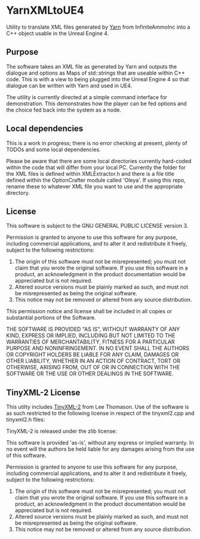 # YarnXMLtoUE4
Utility to translate XML files generated by [Yarn](https://github.com/InfiniteAmmoInc/Yarn) from InfiniteAmmoInc into a C++ object usable in the Unreal Engine 4.

## Purpose
The software takes an XML file as generated by Yarn and outputs the dialogue and options as Maps of std::strings that are useable within C++ code. This is with a view to being plugged into the Unreal Engine 4 so that dialogue can be written with Yarn and used in UE4.

The utility is currently directed at a simple command interface for demonstration. This demonstrates how the player can be fed options and the choice fed back into the system as a node.

## Local dependencies
This is a work in progress; there is no error checking at present, plenty of TODOs and some local dependencies.

Please be aware that there are some local directories currently hard-coded within the code that will differ from your local PC. Currently the folder for the XML files is defined within XMLExtractor.h and there is a file title defined within the OptionCrafter module called 'Oleya'. If using this repo, rename these to whatever XML file you want to use and the appropriate directory.

## License
This software is subject to the GNU GENERAL PUBLIC LICENSE version 3.

Permission is granted to anyone to use this software for any purpose, including commercial applications, and to alter it and redistribute it freely, subject to the following restrictions:

1. The origin of this software must not be misrepresented; you must not claim that you wrote the original software. If you use this software in a product, an acknowledgment in the product documentation would be appreciated but is not required.
2. Altered source versions must be plainly marked as such, and must not be misrepresented as being the original software.
3. This notice may not be removed or altered from any source distribution.

This permission notice and license shall be included in all copies or substantial portions of the Software.

THE SOFTWARE IS PROVIDED "AS IS", WITHOUT WARRANTY OF ANY KIND, EXPRESS OR IMPLIED, INCLUDING BUT NOT LIMITED TO THE WARRANTIES OF MERCHANTABILITY, FITNESS FOR A PARTICULAR PURPOSE AND NONINFRINGEMENT. IN NO EVENT SHALL THE AUTHORS OR COPYRIGHT HOLDERS BE LIABLE FOR ANY CLAIM, DAMAGES OR OTHER LIABILITY, WHETHER IN AN ACTION OF CONTRACT, TORT OR OTHERWISE, ARISING FROM, OUT OF OR IN CONNECTION WITH THE SOFTWARE OR THE USE OR OTHER DEALINGS IN THE SOFTWARE.

## TinyXML-2 License
This utilty includes [TinyXML-2](https://github.com/leethomason/tinyxml2) from Lee Thomason. Use of the software is as such restricted to the following license in respect of the tinyxml2.cpp and tinyxml2.h files:

TinyXML-2 is released under the zlib license:

This software is provided 'as-is', without any express or implied 
warranty. In no event will the authors be held liable for any 
damages arising from the use of this software.

Permission is granted to anyone to use this software for any 
purpose, including commercial applications, and to alter it and 
redistribute it freely, subject to the following restrictions:

1. The origin of this software must not be misrepresented; you must 
not claim that you wrote the original software. If you use this 
software in a product, an acknowledgment in the product documentation 
would be appreciated but is not required.
2. Altered source versions must be plainly marked as such, and 
must not be misrepresented as being the original software.
3. This notice may not be removed or altered from any source 
distribution.